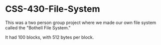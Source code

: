 # CSS-430-File-System

This was a two person group project where we made our own file system called the "Bothell File System."

It had 100 blocks, with 512 bytes per block.
